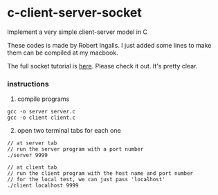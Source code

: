 # c-client-server-socket
Implement a very simple client-server model in C

These codes is made by Robert Ingalls. I just added some lines to make them can be compiled at my macbook.

The full socket tutorial is [here](https://www.cs.rpi.edu/~moorthy/Courses/os98/Pgms/socket.html). Please check it out. It's pretty clear.

### instructions
1. compile programs
```
gcc -o server server.c
gcc -o client client.c
```
2. open two terminal tabs for each one
```
// at server tab
// run the server program with a port number
./server 9999
```

```
// at client tab
// run the client program with the host name and port number
// for the local test, we can just pass 'localhost' 
./client localhost 9999
```
